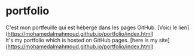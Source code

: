 # portfolio
C'est mon portfeuille qui est hébergé dans les pages GitHub. [Voici le lien] (https://mohamedalmahmoud.github.io/portfolio/index.html)
<br>It's my portfolio which is hosted on GitHub pages. [here is my site] (https://mohamedalmahmoud.github.io/portfolio/index.html)
